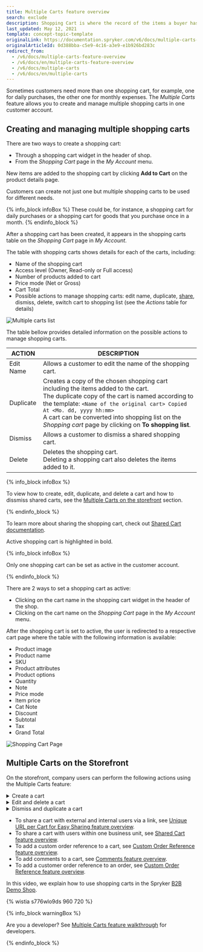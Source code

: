 ```yaml
---
title: Multiple Carts feature overview
search: exclude
description: Shopping Cart is where the record of the items a buyer has ‘picked up’ from the online store is kept. Select products, review them and add more with ease.
last_updated: May 12, 2021
template: concept-topic-template
originalLink: https://documentation.spryker.com/v6/docs/multiple-carts-feature-overview
originalArticleId: 0d388bba-c5e9-4c16-a3e9-e1b926bd283c
redirect_from:
  - /v6/docs/multiple-carts-feature-overview
  - /v6/docs/en/multiple-carts-feature-overview
  - /v6/docs/multiple-carts
  - /v6/docs/en/multiple-carts
---
```


Sometimes customers need more than one shopping cart, for example, one for daily purchases, the other one for monthly expenses. The *Multiple Carts* feature allows you to create and manage multiple shopping carts in one customer account.

## Creating and managing multiple shopping carts
There are two ways to create a shopping cart:

* Through a shopping cart widget in the header of shop.
* From the *Shopping Cart* page in the *My Account* menu.

New items are added to the shopping cart by clicking **Add to Cart** on the product details page.

Customers can create not just one but multiple shopping carts to be used for different needs.

{% info_block infoBox %}
These could be, for instance, a shopping cart for daily purchases or a shopping cart for goods that you purchase once in a month.
{% endinfo_block %}

After a shopping cart has been created, it appears in the shopping carts table on the *Shopping Cart* page in *My Account*.

The table with shopping carts shows details for each of the carts, including:

* Name of the shopping cart
* Access level (Owner, Read-only or Full access)
* Number of products added to cart
* Price mode (Net or Gross)
* Cart Total
* Possible actions to manage shopping carts: edit name, duplicate, [share](/docs/scos/user/features/{{page.version}}/shared-carts-feature-overview.html), dismiss, delete, switch cart to shopping list (see the *Actions* table for details)

![Multiple carts list](https://spryker.s3.eu-central-1.amazonaws.com/docs/Features/Shopping+Cart/Cart/Multiple+Carts+per+User+Feature+Overview/multiple-cart-list.png)

The table bellow provides detailed information on the possible actions to manage shopping carts.

| ACTION | DESCRIPTION |
| --- | --- |
| Edit Name | Allows a customer to edit the name of the shopping cart. |
| Duplicate | Creates a copy of the chosen shopping cart including the items added to the cart.<br>The duplicate copy of the cart is named according to the template: `<Name of the original cart> Copied At <Mo. dd, yyyy hh:mm>` <br>A cart can be converted into shopping list on the *Shopping cart* page by clicking on **To shopping list**.|
| Dismiss | Allows a customer to dismiss a shared shopping cart. |
| Delete | Deletes the shopping cart. <br>Deleting a shopping cart also deletes the items added to it. |

{% info_block infoBox %}

To view how to create, edit, duplicate, and delete a cart and how to dissmiss shared carts, see the [Multiple Carts on the storefront](#multiple-carts-per-user-on-the-storefront) section.

{% endinfo_block %}

To learn more about sharing the shopping cart, check out [Shared Cart documentation](/docs/scos/user/features/{{page.version}}/shared-carts-feature-overview.html).

Active shopping cart is highlighted in bold.

{% info_block infoBox %}

Only one shopping cart can be set as active in the customer account.

{% endinfo_block %}

There are 2 ways to set a shopping cart as active:

* Clicking on the cart name in the shopping cart widget in the header of the shop.
* Clicking on the cart name on the *Shopping Cart* page in the *My Account* menu.

After the shopping cart is set to active, the user is redirected to a respective cart page where the table with the following information is available:

* Product image
* Product name
* SKU
* Product attributes
* Product options
* Quantity
* Note
* Price mode
* Item price
* Cat Note
* Discount
* Subtotal
* Tax
* Grand Total

![Shopping Cart Page](https://spryker.s3.eu-central-1.amazonaws.com/docs/Features/Shopping+Cart/Cart/Multiple+Carts+per+User+Feature+Overview/a-shopping-cart-page.png)

## Multiple Carts on the Storefront
On the storefront, company users can perform the following actions using the Multiple Carts feature:
<a name="multiple-carts-per-user-on-the-storefront"></a>

<details>
<summary markdown='span'>Create a cart</summary>

![Create a cart](https://spryker.s3.eu-central-1.amazonaws.com/docs/Features/Shopping+Cart/Cart/Multiple+Carts+per+User+Feature+Overview/create-a-cart.gif)
</details>

<details>
<summary markdown='span'>Edit and delete a cart</summary>

![Edit and delete a cart](https://spryker.s3.eu-central-1.amazonaws.com/docs/Features/Shopping+Cart/Cart/Multiple+Carts+per+User+Feature+Overview/manage-a-shopping-cart.gif)
</details>
<details>
<summary markdown='span'>Dismiss and duplicate a cart</summary>

![Dismiss and duplicate a cart](https://spryker.s3.eu-central-1.amazonaws.com/docs/Features/Shopping+Cart/Cart/Multiple+Carts+per+User+Feature+Overview/dismiss-and-duplicate-a-shopping-cart.gif)
</details>

* To share a cart with external and internal users via a link, see [Unique URL per Cart for Easy Sharing feature overview](/docs/scos/user/features/{{page.version}}/persistent-cart-sharing-feature-overview.html).
* To share a cart with users within one business unit, see [Shared Cart feature overview](/docs/scos/user/features/{{page.version}}/shared-carts-feature-overview.html#shared-cart-on-the-storefront).
* To add a custom order reference to a cart, see [Custom Order Reference feature overview](/docs/scos/user/features/{{page.version}}/order-management-feature-overview/custom-order-reference-overview.html).
* To add comments to a cart, see [Comments feature overview](/docs/scos/user/features/{{page.version}}/comments-feature-overview.html#comments-on-the-storefront).
* To add a customer order reference to an order, see [Custom Order Reference feature overview](/docs/scos/user/features/{{page.version}}/order-management-feature-overview/custom-order-reference-overview.html).


In this video, we explain how to use shopping carts in the Spryker [B2B Demo Shop](https://docs.spryker.com/docs/scos/user/intro-to-spryker/b2b-suite.html).

{% wistia s776wlo9ds 960 720 %}

{% info_block warningBox %}

Are you a developer? See [Multiple Carts feature walkthrough](/docs/scos/dev/feature-walkthroughs/{{page.version}}/multiple-carts-feature-walkthrough.html) for developers.

{% endinfo_block %}
